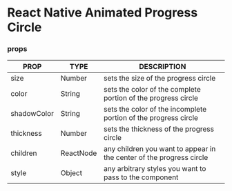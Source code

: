 # React Native Animated Progress Circle
### props
| PROP        | TYPE      | DESCRIPTION                                                          |
|-------------|-----------|----------------------------------------------------------------------|
| size        | Number    | sets the size of the progress circle                                 |
| color       | String    | sets the color of the complete portion of the progress circle        |
| shadowColor | String    | sets the color of the incomplete portion of the progress circle      |
| thickness   | Number    | sets the thickness of the progress circle                            |
| children    | ReactNode | any children you want to appear in the center of the progress circle |
| style       | Object    | any arbitrary styles you want to pass to the component               |
